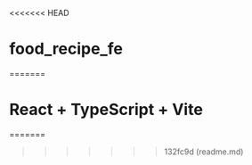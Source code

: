 <<<<<<< HEAD
# food_recipe_fe
=======
# React + TypeScript + Vite

=======
>>>>>>> 132fc9d (readme.md)
